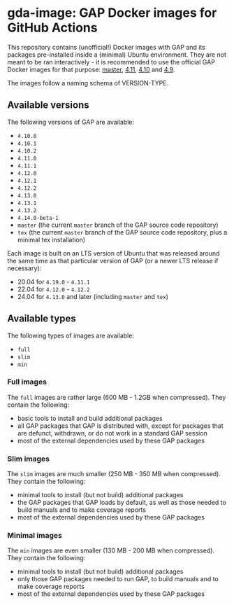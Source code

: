 # gda-image: GAP Docker images for GitHub Actions

This repository contains (unofficial!) Docker images with GAP and its packages pre-installed inside a (minimal) Ubuntu environment. They are not meant to be ran interactively - it is recommended to use the official GAP Docker images for that purpose: [master](https://github.com/gap-system/gap-docker-master), [4.11](https://github.com/gap-system/gap-docker-stable-4.11), [4.10](https://github.com/gap-system/gap-docker-stable-4.10) and [4.9](https://github.com/gap-system/gap-docker-stable-4.9).

The images follow a naming schema of VERSION-TYPE.

## Available versions

The following versions of GAP are available:
  - `4.10.0`
  - `4.10.1`
  - `4.10.2`
  - `4.11.0`
  - `4.11.1`
  - `4.12.0`
  - `4.12.1`
  - `4.12.2`
  - `4.13.0`
  - `4.13.1`
  - `4.13.2`
  - `4.14.0-beta-1`
  - `master` (the current `master` branch of the GAP source code repository)
  - `tex` (the current `master` branch of the GAP source code repository, plus a minimal tex installation) 

Each image is built on an LTS version of Ubuntu that was released around the same time as that particular version of GAP (or a newer LTS release if necessary):
  - 20.04 for `4.19.0` -  `4.11.1`
  - 22.04 for `4.12.0` - `4.12.2`
  - 24.04 for `4.13.0` and later (including `master` and `tex`)


## Available types

The following types of images are available:
  - `full`
  - `slim`
  - `min`

### Full images

The `full` images are rather large (600 MB - 1.2GB when compressed). They contain the following:
  * basic tools to install and build additional packages
  * all GAP packages that GAP is distributed with, except for packages that are defunct, withdrawn, or do not work in a standard GAP session
  * most of the external dependencies used by these GAP packages
  
### Slim images
  
The `slim` images are much smaller (250 MB - 350 MB when compressed). They contain the following:
  * minimal tools to install (but not build) additional packages
  * the GAP packages that GAP loads by default, as well as those needed to build manuals and to make coverage reports
  * most of the external dependencies used by these GAP packages

### Minimal images
  
The `min` images are even smaller (130 MB - 200 MB when compressed). They contain the following:
  * minimal tools to install (but not build) additional packages
  * only those GAP packages needed to run GAP, to build manuals and to make coverage reports
  * most of the external dependencies used by these GAP packages
